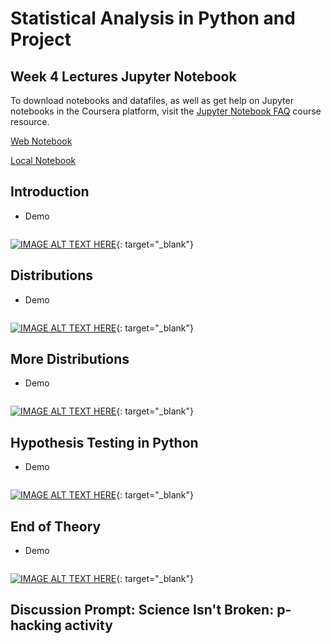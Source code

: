 # Statistical Analysis in Python and Project

## Week 4 Lectures Jupyter Notebook

To download notebooks and datafiles, as well as get help on Jupyter notebooks in the Coursera platform, visit the [Jupyter Notebook FAQ](https://www.coursera.org/learn/python-data-analysis/resources/0dhYG) course resource.

[Web Notebook](https://hub.coursera-notebooks.org/user/qceqpnyfwlofzjpttttssh/notebooks/Week%204.ipynb)

[Local Notebook](./Week04.ipynb)

## Introduction

+ Demo 
    ```Python
    
    ```

[![IMAGE ALT TEXT HERE](https://img.youtube.com/vi/YOUTUBE_VIDEO_ID_HERE/0.jpg)](){: target="_blank"}


## Distributions

+ Demo 
    ```Python
    
    ```

[![IMAGE ALT TEXT HERE](https://img.youtube.com/vi/YOUTUBE_VIDEO_ID_HERE/0.jpg)](){: target="_blank"}


## More Distributions

+ Demo 
    ```Python
    
    ```

[![IMAGE ALT TEXT HERE](https://img.youtube.com/vi/YOUTUBE_VIDEO_ID_HERE/0.jpg)](){: target="_blank"}


## Hypothesis Testing in Python

+ Demo 
    ```Python
    
    ```

[![IMAGE ALT TEXT HERE](https://img.youtube.com/vi/YOUTUBE_VIDEO_ID_HERE/0.jpg)](){: target="_blank"}


## End of Theory

+ Demo 
    ```Python
    
    ```

[![IMAGE ALT TEXT HERE](https://img.youtube.com/vi/YOUTUBE_VIDEO_ID_HERE/0.jpg)](){: target="_blank"}


## Discussion Prompt: Science Isn't Broken: p-hacking activity



